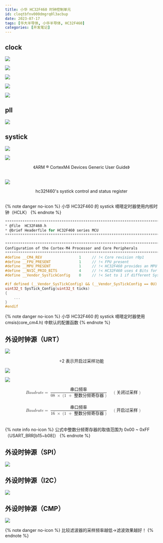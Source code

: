 ```yaml
---
title: 小华 HC32F460 时钟控制单元
id: cloqtbfnv000dmgrq0l3acbup
date: 2023-07-17
tags: [华大半导体, 小华半导体, HC32F460]
categories: [开发笔记]
---
```


## clock

![](clock-tree-sketch.png)

<!-- more -->

![](clock-tree-manual.png)

![](clock-work.png)

![](clock-work-manual.png)

![](clock-work-note.png)

## pll

![](pll.png)

## systick

![](systick.png)

![](systick-manual.jpg)

<center>《ARM ® CortexM4 Devices Generic User Guide》</center><br>

![](systick-register.png)

<center>hc32f460's systick control and status register</center><br>

{% note danger no-icon %}
小华 HC32F460 的 systick 嘀嗒定时器使用内核时钟（HCLK）
{% endnote %}

```c HC32F460.h
********************************************************************************
* @file  HC32F460.h
* @brief Headerfile for HC32F460 series MCU
********************************************************************************

********************************************************************************
Configuration of the Cortex-M4 Processor and Core Peripherals
********************************************************************************
#define __CM4_REV                 1     // !< Core revision r0p1
#define __FPU_PRESENT             1     // !< FPU present
#define __MPU_PRESENT             1     // !< HC32F460 provides an MPU
#define __NVIC_PRIO_BITS          4     // !< HC32F460 uses 4 Bits for the Priority Levels
#define __Vendor_SysTickConfig    0     // !< Set to 1 if different SysTick Config is used
```

```c core_cm4.h
#if defined (__Vendor_SysTickConfig) && (__Vendor_SysTickConfig == 0U)
uint32_t SysTick_Config(uint32_t ticks)
{
    ...
}
#endif
```

{% note danger no-icon %}
小华 HC32F460 的 systick 嘀嗒定时器使用 cmsis(core_cm4.h) 中默认的配置函数
{% endnote %}

## 外设时钟源（URT）

![](PCLK1-URT.png)

<center>÷2 表示开启过采样功能</center>

![](PCLK1-URT-example.png)

![](PCLK1-URT-baudrate-manual.jpg)

<!--
公式使用工具 https://latexlive.com/ 生成
\begin{align}
& Baudrate = \frac{串口频率}{08\ \times\ (1\ +整数分频寄存器)} \ \ \ \ (关闭过采样) \\
& Baudrate = \frac{串口频率}{16\ \times\ (1\ +整数分频寄存器)} \ \ \ \ (开启过采样) \\
\end{align}
-->
</p>
<math xmlns="http://www.w3.org/1998/Math/MathML" display="block"><mtable columnalign="right left right left right left right left right left right left" columnspacing="0em 2em 0em 2em 0em 2em 0em 2em 0em 2em 0em" rowspacing="3pt" displaystyle="true"><mtr><mtd></mtd><mtd><mi>B</mi><mi>a</mi><mi>u</mi><mi>d</mi><mi>r</mi><mi>a</mi><mi>t</mi><mi>e</mi><mo>=</mo><mfrac><mrow><mo>串口频率</mo></mrow><mrow><mn>08</mn><mtext>&nbsp;</mtext><mo>×</mo><mtext>&nbsp;</mtext><mo stretchy="false">(</mo><mn>1</mn><mtext>&nbsp;</mtext><mo>+</mo><mo>整数分频寄存器</mo><mo stretchy="false">)</mo></mrow></mfrac><mtext>&nbsp;</mtext><mtext>&nbsp;</mtext><mtext>&nbsp;</mtext><mtext>&nbsp;</mtext><mo stretchy="false">(</mo><mo>关闭过采样</mo><mo stretchy="false">)</mo></mtd></mtr></mtable></math>
<br>
<math xmlns="http://www.w3.org/1998/Math/MathML" display="block"><mtable columnalign="right left right left right left right left right left right left" columnspacing="0em 2em 0em 2em 0em 2em 0em 2em 0em 2em 0em" rowspacing="3pt" displaystyle="true"><mtr><mtd></mtd><mtd><mi>B</mi><mi>a</mi><mi>u</mi><mi>d</mi><mi>r</mi><mi>a</mi><mi>t</mi><mi>e</mi><mo>=</mo><mfrac><mrow><mo>串口频率</mo></mrow><mrow><mn>16</mn><mtext>&nbsp;</mtext><mo>×</mo><mtext>&nbsp;</mtext><mo stretchy="false">(</mo><mn>1</mn><mtext>&nbsp;</mtext><mo>+</mo><mo>整数分频寄存器</mo><mo stretchy="false">)</mo></mrow></mfrac><mtext>&nbsp;</mtext><mtext>&nbsp;</mtext><mtext>&nbsp;</mtext><mtext>&nbsp;</mtext><mo stretchy="false">(</mo><mo>开启过采样</mo><mo stretchy="false">)</mo></mtd></mtr></mtable></math>
<br>

{% note info no-icon %}
公式中整数分频寄存器的取值范围为 0x00 ~ 0xFF（USART_BRR[b15~b08]）
{% endnote %}

## 外设时钟源（SPI）

![](PCLK1-SPI.png)

## 外设时钟源（I2C）

![](PCLK3-I2C.png)

## 外设时钟源（CMP）

![](PCLK3-CMP.png)

{% note danger no-icon %}
比较滤波器的采样频率越低→滤波效果越好！
{% endnote %}

